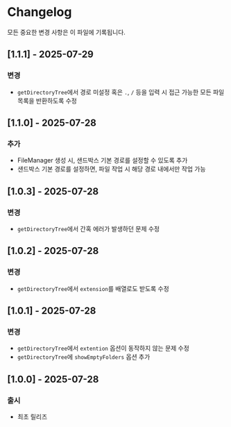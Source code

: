 # Changelog

모든 중요한 변경 사항은 이 파일에 기록됩니다.

## [1.1.1] - 2025-07-29
### 변경
- `getDirectoryTree`에서 경로 미설정 혹은 `.`, `/` 등을 입력 시 접근 가능한 모든 파일 목록을 반환하도록 수정

## [1.1.0] - 2025-07-28
### 추가
- FileManager 생성 시, 샌드박스 기본 경로를 설정할 수 있도록 추가
- 샌드박스 기본 경로를 설정하면, 파일 작업 시 해당 경로 내에서만 작업 가능

## [1.0.3] - 2025-07-28
### 변경
- `getDirectoryTree`에서 간혹 에러가 발생하던 문제 수정

## [1.0.2] - 2025-07-28
### 변경
- `getDirectoryTree`에서 `extension`를 배열로도 받도록 수정

## [1.0.1] - 2025-07-28
### 변경
- `getDirectoryTree`에서 `extention` 옵션이 동작하지 않는 문제 수정
- `getDirectoryTree`에 `showEmptyFolders` 옵션 추가

## [1.0.0] - 2025-07-28
### 출시
- 최초 릴리즈
